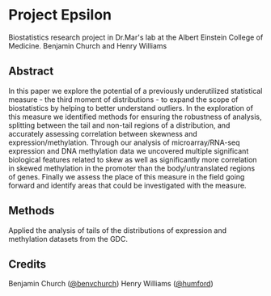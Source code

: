 # Project Epsilon
Biostatistics research project in Dr.Mar's lab at the Albert Einstein College of Medicine.
Benjamin Church and Henry Williams

## Abstract
In this paper we explore the potential of a previously underutilized statistical measure - the third moment of distributions - to expand the scope of biostatistics by helping to better understand outliers. In the exploration of this measure we identified methods for ensuring the robustness of analysis, splitting between the tail and non-tail regions of a distribution, and accurately assessing correlation between skewness and expression/methylation. Through our analysis of microarray/RNA-seq expression and DNA methylation data we uncovered multiple significant biological features related to skew as well as significantly more correlation in skewed methylation in the promoter than the body/untranslated regions of genes. Finally we assess the place of this measure in the field going forward and identify areas that could be investigated with the measure.

## Methods
Applied the analysis of tails of the distributions of expression and methylation datasets from the GDC.

## Credits
Benjamin Church ([@benvchurch](https://github.com/benvchurch))
Henry Williams ([@humford](https://github.com/humford))

